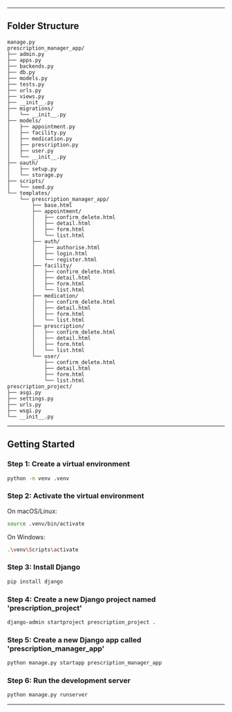 
---

## Folder Structure

```plaintext
manage.py
prescription_manager_app/
├── admin.py
├── apps.py
├── backends.py
├── db.py
├── models.py
├── tests.py
├── urls.py
├── views.py
├── __init__.py
├── migrations/
│   └── __init__.py
├── models/
│   ├── appointment.py
│   ├── facility.py
│   ├── medication.py
│   ├── prescription.py
│   ├── user.py
│   └── __init__.py
├── oauth/
│   ├── setup.py
│   └── storage.py
├── scripts/
│   └── seed.py
└── templates/
    └── prescription_manager_app/
        ├── base.html
        ├── appointment/
        │   ├── confirm_delete.html
        │   ├── detail.html
        │   ├── form.html
        │   └── list.html
        ├── auth/
        │   ├── authorise.html
        │   ├── login.html
        │   └── register.html
        ├── facility/
        │   ├── confirm_delete.html
        │   ├── detail.html
        │   ├── form.html
        │   └── list.html
        ├── medication/
        │   ├── confirm_delete.html
        │   ├── detail.html
        │   ├── form.html
        │   └── list.html
        ├── prescription/
        │   ├── confirm_delete.html
        │   ├── detail.html
        │   ├── form.html
        │   └── list.html
        └── user/
            ├── confirm_delete.html
            ├── detail.html
            ├── form.html
            └── list.html
prescription_project/
├── asgi.py
├── settings.py
├── urls.py
├── wsgi.py
└── __init__.py
```

---

## Getting Started
### Step 1: Create a virtual environment
```bash
python -m venv .venv
```
### Step 2: Activate the virtual environment
On macOS/Linux:
```bash
source .venv/bin/activate
```
On Windows:
```bash
.\venv\Scripts\activate
```
### Step 3: Install Django
```bash
pip install django
```
### Step 4: Create a new Django project named 'prescription_project'
```bash
django-admin startproject prescription_project .
```
### Step 5: Create a new Django app called 'prescription_manager_app'
```bash
python manage.py startapp prescription_manager_app
```
### Step 6: Run the development server
```bash
python manage.py runserver
```

---
